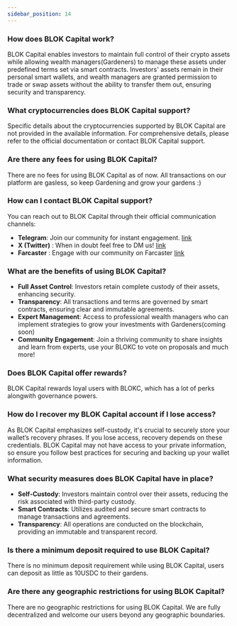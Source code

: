 ```yaml
---
sidebar_position: 14    
---
```


### How does BLOK Capital work?
BLOK Capital enables investors to maintain full control of their crypto assets while allowing wealth managers(Gardeners) to manage these assets under predefined terms set via smart contracts. Investors' assets remain in their personal smart wallets, and wealth managers are granted permission to trade or swap assets without the ability to transfer them out, ensuring security and transparency.

### What cryptocurrencies does BLOK Capital support?
Specific details about the cryptocurrencies supported by BLOK Capital are not provided in the available information. For comprehensive details, please refer to the official documentation or contact BLOK Capital support.

### Are there any fees for using BLOK Capital?
There are no fees for using BLOK Capital as of now. All transactions on our platform are gasless, so keep Gardening and grow your gardens :) 

### How can I contact BLOK Capital support?
You can reach out to BLOK Capital through their official communication channels:
- **Telegram**: Join our community for instant engagement. [link](https://t.me/BLOKCapital)
- **X (Twitter)** : When in doubt feel free to DM us! [link](https://x.com/blok_cap)
- **Farcaster** : Engage with our community on Farcaster [link](https://warpcast.com/blokc)


### What are the benefits of using BLOK Capital?
- **Full Asset Control**: Investors retain complete custody of their assets, enhancing security.
- **Transparency**: All transactions and terms are governed by smart contracts, ensuring clear and immutable agreements.
- **Expert Management**: Access to professional wealth managers who can implement strategies to grow your investments with Gardeners(coming soon)
- **Community Engagement**: Join a thriving community to share insights and learn from experts, use your BLOKC to vote on proposals and much more!



### Does BLOK Capital offer rewards?
BLOK Capital rewards loyal users with BLOKC, which has a lot of perks alongwith governance powers.

### How do I recover my BLOK Capital account if I lose access?
As BLOK Capital emphasizes self-custody, it's crucial to securely store your wallet’s recovery phrases. If you lose access, recovery depends on these credentials. BLOK Capital may not have access to your private information, so ensure you follow best practices for securing and backing up your wallet information.

### What security measures does BLOK Capital have in place?
- **Self-Custody**: Investors maintain control over their assets, reducing the risk associated with third-party custody.
- **Smart Contracts**: Utilizes audited and secure smart contracts to manage transactions and agreements.
- **Transparency**: All operations are conducted on the blockchain, providing an immutable and transparent record.

### Is there a minimum deposit required to use BLOK Capital?
There is no minimum deposit requirement while using BLOK Capital, users can deposit as little as 10USDC to their gardens.

### Are there any geographic restrictions for using BLOK Capital?
There are no geographic restrictions for using BLOK Capital. We are fully decentralized and welcome our users beyond any geographic boundaries.

